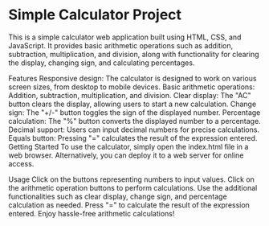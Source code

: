 # Simple Calculator Project
This is a simple calculator web application built using HTML, CSS, and JavaScript. It provides basic arithmetic operations such as addition, subtraction, multiplication, and division, along with functionality for clearing the display, changing sign, and calculating percentages.

Features
Responsive design: The calculator is designed to work on various screen sizes, from desktop to mobile devices.
Basic arithmetic operations: Addition, subtraction, multiplication, and division.
Clear display: The "AC" button clears the display, allowing users to start a new calculation.
Change sign: The "+/-" button toggles the sign of the displayed number.
Percentage calculation: The "%" button converts the displayed number to a percentage.
Decimal support: Users can input decimal numbers for precise calculations.
Equals button: Pressing "=" calculates the result of the expression entered.
Getting Started
To use the calculator, simply open the index.html file in a web browser. Alternatively, you can deploy it to a web server for online access.

Usage
Click on the buttons representing numbers to input values.
Click on the arithmetic operation buttons to perform calculations.
Use the additional functionalities such as clear display, change sign, and percentage calculation as needed.
Press "=" to calculate the result of the expression entered.
Enjoy hassle-free arithmetic calculations!
